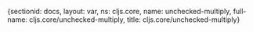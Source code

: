 {sectionid: docs, layout: var, ns: cljs.core, name: unchecked-multiply, full-name: cljs.core/unchecked-multiply,
  title: cljs.core/unchecked-multiply}
